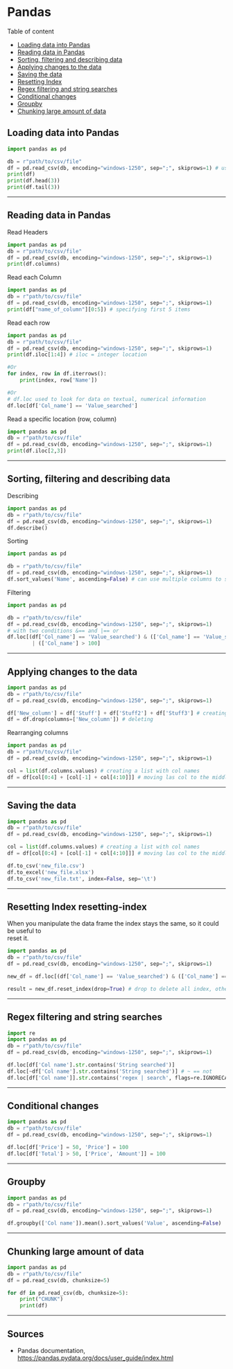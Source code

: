 # Pandas
Table of content
- [Loading data into Pandas](#loading-data-into-pandas)
- [Reading data in Pandas](#reading-data-in-pandas)
- [Sorting, filtering and describing data](#sorting-filtering-and-describing)
- [Applying changes to the data](#applying-changes-to-the-data)
- [Saving the data](#saving-the-data)
- [Resetting Index](#resetting-index)
- [Regex filtering and string searches](#regex-filtering-and-string-searches)
- [Conditional changes](#conditional-changes)
- [Groupby](#groupby)
- [Chunking large amount of data](#chunking-large-amount-of-data)
## Loading data into Pandas <div id='loading-data-into-pandas'/>
```python
import pandas as pd

db = r"path/to/csv/file"
df = pd.read_csv(db, encoding="windows-1250", sep=";", skiprows=1) # useful key word arguments
print(df)
print(df.head(3))
print(df.tail(3))
```
___
## Reading data in Pandas <div id='reading-data-in-pandas'/>
Read Headers
```python
import pandas as pd
db = r"path/to/csv/file"
df = pd.read_csv(db, encoding="windows-1250", sep=";", skiprows=1)
print(df.columns)
```
Read each Column
```python
import pandas as pd
db = r"path/to/csv/file"
df = pd.read_csv(db, encoding="windows-1250", sep=";", skiprows=1)
print(df["name_of_column"][0:5]) # specifying first 5 items
```
Read each row
```python
import pandas as pd
db = r"path/to/csv/file"
df = pd.read_csv(db, encoding="windows-1250", sep=";", skiprows=1)
print(df.iloc[1:4]) # iloc = integer location

#Or
for index, row in df.iterrows():
    print(index, row['Name'])

#Or
# df.loc used to look for data on textual, numerical information
df.loc[df['Col_name'] == 'Value_searched']

```
Read a specific location (row, column)
```python
import pandas as pd
db = r"path/to/csv/file"
df = pd.read_csv(db, encoding="windows-1250", sep=";", skiprows=1)
print(df.iloc[2,3])
```
___
## Sorting, filtering and describing data <div id='sorting-filtering-and-describing'/>
Describing
```python
import pandas as pd
db = r"path/to/csv/file"
df = pd.read_csv(db, encoding="windows-1250", sep=";", skiprows=1)
df.describe()
```
Sorting
```python
import pandas as pd

db = r"path/to/csv/file"
df = pd.read_csv(db, encoding="windows-1250", sep=";", skiprows=1)
df.sort_values('Name', ascending=False) # can use multiple columns to sort by
```
Filtering
```python
import pandas as pd

db = r"path/to/csv/file"
df = pd.read_csv(db, encoding="windows-1250", sep=";", skiprows=1)
# with two conditions &== and |== or
df.loc[(df['Col_name'] == 'Value_searched') & (['Col_name'] == 'Value_searched')
        | (['Col_name'] > 100]
```
___
## Applying changes to the data <div id='applying-changes-to-the-data'/>
```python
import pandas as pd
db = r"path/to/csv/file"
df = pd.read_csv(db, encoding="windows-1250", sep=";", skiprows=1)

df['New_column'] = df['Stuff'] + df['Stuff2'] + df['Stuff3'] # creating, add at the end
df = df.drop(columns=['New_column']) # deleting
```
Rearranging columns
```python
import pandas as pd
db = r"path/to/csv/file"
df = pd.read_csv(db, encoding="windows-1250", sep=";", skiprows=1)

col = list(df.columns.values) # creating a list with col names
df = df[col[0:4] + [col[-1] + col[4:10]]] # moving las col to the middle
```
___
## Saving the data <div id='saving-the-data'/>
```python
import pandas as pd
db = r"path/to/csv/file"
df = pd.read_csv(db, encoding="windows-1250", sep=";", skiprows=1)

col = list(df.columns.values) # creating a list with col names
df = df[col[0:4] + [col[-1] + col[4:10]]] # moving las col to the middle

df.to_csv('new_file.csv')
df.to_excel('new_file.xlsx')
df.to_csv('new_file.txt', index=False, sep='\t')
```
___
## Resetting Index resetting-index
When you manipulate the data frame the index stays the same, so it could be useful to  
reset it.
```python
import pandas as pd
db = r"path/to/csv/file"
df = pd.read_csv(db, encoding="windows-1250", sep=";", skiprows=1)

new_df = df.loc[(df['Col_name'] == 'Value_searched') & (['Col_name'] == 'Value_searched')]

result = new_df.reset_index(drop=True) # drop to delete all index, otherwise it will be added as a new column
```
___
## Regex filtering and string searches <div id='regex-filtering-and-string-searches'/>
```python
import re
import pandas as pd
db = r"path/to/csv/file"
df = pd.read_csv(db, encoding="windows-1250", sep=";", skiprows=1)

df.loc[df['Col name'].str.contains('String searched')]
df.loc[~df['Col name'].str.contains('String searched')] # ~ == not
df.loc[df['Col name']].str.contains('regex | search', flags=re.IGNORECASE ,regex=True)]
```
___
## Conditional changes <div id='conditional-changes'/>
```python
import pandas as pd
db = r"path/to/csv/file"
df = pd.read_csv(db, encoding="windows-1250", sep=";", skiprows=1)

df.loc[df['Price'] = 50, 'Price'] = 100
df.loc[df['Total'] > 50, ['Price', 'Amount']] = 100
```
___
## Groupby <div id='groupby'/>
```python
import pandas as pd
db = r"path/to/csv/file"
df = pd.read_csv(db, encoding="windows-1250", sep=";", skiprows=1)

df.groupby(['Col name']).mean().sort_values('Value', ascending=False)
```
___
## Chunking large amount of data <div id='chunking-large-amount-of-data'/>
```python
import pandas as pd
db = r"path/to/csv/file"
df = pd.read_csv(db, chunksize=5)

for df in pd.read_csv(db, chunksize=5):
    print("CHUNK")
    print(df)

```
___
## Sources
- Pandas documentation, https://pandas.pydata.org/docs/user_guide/index.html

